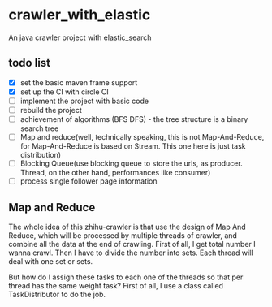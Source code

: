 # crawler_with_elastic
An java crawler project with elastic_search

## todo list
- [x] set the basic maven frame support
- [x] set up the CI with circle CI
- [ ] implement the project with basic code
- [ ] rebuild the project
- [ ] achievement of algorithms (BFS DFS) - the tree structure is a binary search tree
- [ ] Map and reduce(well, technically speaking, this is not Map-And-Reduce, for Map-And-Reduce is based on Stream. This one here is just task distribution)
- [ ] Blocking Queue(use blocking queue to store the urls, as producer.  Thread, on the other hand, performances like consumer)
- [ ] process single follower page information

## Map and Reduce
The whole idea of this zhihu-crawler is that use the design of Map And Reduce, which will be
processed by multiple threads of crawler, and combine all the data at the end of crawling.
First of all, I get total number I wanna crawl. Then I have to divide the number into sets.
Each thread will deal with one set or sets.

But how do I assign these tasks to each one of the threads so that per thread has the same weight task?
First of all, I use a class called TaskDistributor to do the job.